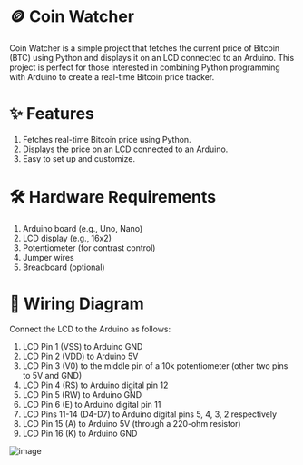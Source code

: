 # 🪙 Coin Watcher

Coin Watcher is a simple project that fetches the current price of Bitcoin (BTC) using Python and displays it on an LCD connected to an Arduino. This project is perfect for those interested in combining Python programming with Arduino to create a real-time Bitcoin price tracker.

# ✨ Features

1. Fetches real-time Bitcoin price using Python.
2. Displays the price on an LCD connected to an Arduino.
3. Easy to set up and customize.


# 🛠️ Hardware Requirements

1. Arduino board (e.g., Uno, Nano)
2. LCD display (e.g., 16x2)
3. Potentiometer (for contrast control)
4. Jumper wires
5. Breadboard (optional)


# 🔌 Wiring Diagram

Connect the LCD to the Arduino as follows:

1. LCD Pin 1 (VSS) to Arduino GND
2. LCD Pin 2 (VDD) to Arduino 5V
3. LCD Pin 3 (V0) to the middle pin of a 10k potentiometer (other two pins to 5V and GND)
4. LCD Pin 4 (RS) to Arduino digital pin 12
5. LCD Pin 5 (RW) to Arduino GND
6. LCD Pin 6 (E) to Arduino digital pin 11
7. LCD Pins 11-14 (D4-D7) to Arduino digital pins 5, 4, 3, 2 respectively
8. LCD Pin 15 (A) to Arduino 5V (through a 220-ohm resistor)
9. LCD Pin 16 (K) to Arduino GND

![image](https://github.com/user-attachments/assets/503d2f0f-26ef-41df-9293-94c25f5d156f)


